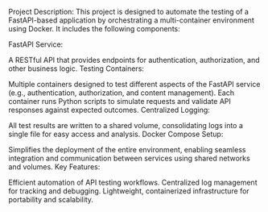 Project Description:
This project is designed to automate the testing of a FastAPI-based application by orchestrating a multi-container environment using Docker. It includes the following components:

FastAPI Service:

A RESTful API that provides endpoints for authentication, authorization, and other business logic.
Testing Containers:

Multiple containers designed to test different aspects of the FastAPI service (e.g., authentication, authorization, and content management).
Each container runs Python scripts to simulate requests and validate API responses against expected outcomes.
Centralized Logging:

All test results are written to a shared volume, consolidating logs into a single file for easy access and analysis.
Docker Compose Setup:

Simplifies the deployment of the entire environment, enabling seamless integration and communication between services using shared networks and volumes.
Key Features:

Efficient automation of API testing workflows.
Centralized log management for tracking and debugging.
Lightweight, containerized infrastructure for portability and scalability.

